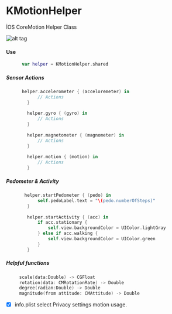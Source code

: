 # KMotionHelper
İOS CoreMotion Helper Class

![alt tag](https://user-images.githubusercontent.com/16580898/30037988-f3d1cff4-91c8-11e7-8971-9401e2b8d16b.png)

#### Use

```Swift
      var helper = KMotionHelper.shared
```

##### Sensor Actions

```Swift
      helper.accelerometer { (acceloremeter) in
            // Actions
        }
        
        helper.gyro { (gyro) in
            // Actions
        }
        
        helper.magnetometer { (magnometer) in
            // Actions
        }
        
        helper.motion { (motion) in
            // Actions
        }
```

##### Pedometer & Activity

```Swift
       helper.startPedometer { (pedo) in
            self.pedoLabel.text = "\(pedo.numberOfSteps)"
        }
        
        helper.startActivity { (acc) in
            if acc.stationary {
                self.view.backgroundColor = UIColor.lightGray
            } else if acc.walking {
                self.view.backgroundColor = UIColor.green
            }
        }
```

##### Helpful functions

```Swift
     scale(data:Double) -> CGFloat
     rotation(data: CMRotationRate) -> Double
     degree(radian:Double) -> Double
     magnitude(from attitude: CMAttitude) -> Double
```

- [X] info.plist select Privacy settings motion usage.

